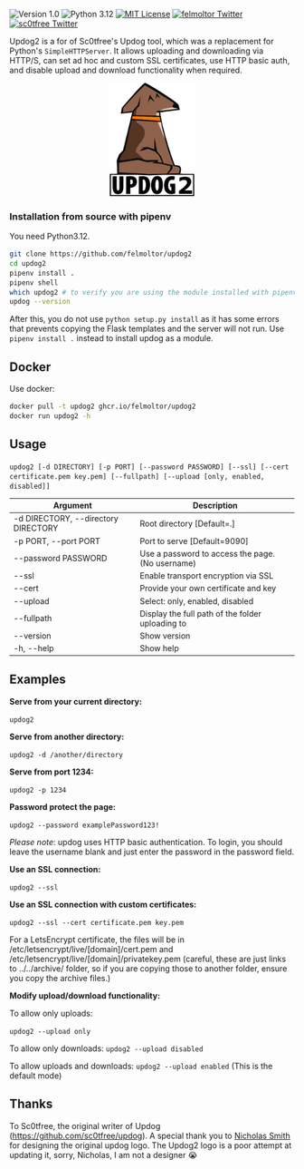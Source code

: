 ![Version 1.0](http://img.shields.io/badge/version-v1.1-green.svg)
![Python 3.12](http://img.shields.io/badge/python-3.12-blue.svg)
[![MIT License](http://img.shields.io/badge/license-MIT%20License-blue.svg)](./LICENSE)
[![felmoltor Twitter](http://img.shields.io/twitter/url/http/shields.io.svg?style=social&label=Follow+Felmoltor)](https://twitter.com/felmoltor)
[![sc0tfree Twitter](http://img.shields.io/twitter/url/http/shields.io.svg?style=social&label=Follow+Sc0tfree)](https://twitter.com/sc0tfree)


Updog2 is a for of Sc0tfree's Updog tool, which was a replacement for Python's `SimpleHTTPServer`. 
It allows uploading and downloading via HTTP/S, can set ad hoc and custom SSL certificates, use HTTP basic auth, and disable upload and download functionality when required.

<p align="center">
  <img src="updog2/static/images/Updog2.png" alt="Updog2 Logo" width=150px/>
</p>


### Installation from source with pipenv

You need Python3.12.

```bash
git clone https://github.com/felmoltor/updog2
cd updog2
pipenv install .
pipenv shell
which updog2 # to verify you are using the module installed with pipenv
updog --version
```

After this, you do not use `python setup.py install` as it has some errors that prevents copying the Flask templates and the server will not run. Use `pipenv install .` instead to install updog as a module.

## Docker

Use docker:

```bash
docker pull -t updog2 ghcr.io/felmoltor/updog2 
docker run updog2 -h
```

## Usage

`updog2 [-d DIRECTORY] [-p PORT] [--password PASSWORD] [--ssl] [--cert certificate.pem key.pem] [--fullpath] [--upload [only, enabled, disabled]]`

| Argument                            | Description                                      |
|-------------------------------------|--------------------------------------------------| 
| -d DIRECTORY, --directory DIRECTORY | Root directory [Default=.]                       | 
| -p PORT, --port PORT                | Port to serve [Default=9090]                     |
| --password PASSWORD                 | Use a password to access the page. (No username) |
| --ssl                               | Enable transport encryption via SSL              |
| --cert                              | Provide your own certificate and key             |
| --upload                            | Select: only, enabled, disabled                  |
| --fullpath                          | Display the full path of the folder uploading to |
| --version                           | Show version                                     |
| -h, --help                          | Show help                                        |

## Examples

**Serve from your current directory:**

`updog2`

**Serve from another directory:**

`updog2 -d /another/directory`

**Serve from port 1234:**

`updog2 -p 1234`

**Password protect the page:**

`updog2 --password examplePassword123!`

*Please note*: updog uses HTTP basic authentication.
To login, you should leave the username blank and just
enter the password in the password field.

**Use an SSL connection:**

`updog2 --ssl`

**Use an SSL connection with custom certificates:**

`updog2 --ssl --cert certificate.pem key.pem`

For a LetsEncrypt certificate, the files will be in /etc/letsencrypt/live/[domain]/cert.pem and /etc/letsencrypt/live/[domain]/privatekey.pem (careful, these are just links to ../../archive/ folder, so if you are copying those to another folder, ensure you copy the archive files.)

**Modify upload/download functionality:**

To allow only uploads:

`updog2 --upload only`

To allow only downloads:
`updog2 --upload disabled`

To allow uploads and downloads:
`updog2 --upload enabled` (This is the default mode)


## Thanks

To Sc0tfree, the original writer of Updog (https://github.com/sc0tfree/updog).
A special thank you to [Nicholas Smith](http://nixmith.com) for designing the original updog logo. The Updog2 logo is a poor attempt at updating it, sorry, Nicholas, I am not a designer 😭
